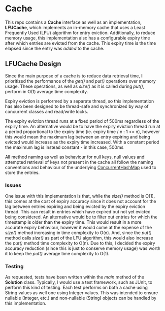 # Cache
This repo contains a __Cache__ interface as well as an implementation, __LFUCache__, which implements an in-memory cache
that uses a Least Frequently Used (LFU) algorithm for entry eviction. Additionally, to reduce memory usage, this
implementation also has a configurable expiry time after which entries are evicted from the cache. This expiry time is
the time elapsed since the entry was _added_ to the cache.

## LFUCache Design
Since the main purpose of a cache is to reduce data retrieval time, I prioritized the performance of the _get()_ and 
_put()_ operations over memory usage. These operations, as well as _size()_ as it is called during _put()_, perform 
in O(1) average time complexity.

Expiry eviction is performed by a separate thread, so this implementation has also been designed to be thread-safe and
synchronized by way of concurrent classes and read/write locks.

The expiry eviction thread runs at a fixed period of 500ms regardless of the expiry time. An alternative would be to 
have the expiry eviction thread run at a period proportional to the expiry time (ie. expiry time / n : 1 <= n), however 
this would mean the maximum lag between an entry expiring and being evicted would increase as the expiry time increased. 
With a constant period the maximum lag is instead constant - in this case, 500ms.

All method naming as well as behaviour for null keys, null values and attempted retrieval of keys not present in the 
cache all follow the naming conventions and behaviour of the underlying [ConcurrentHashMap](https://docs.oracle.com/en/java/javase/20/docs/api/java.base/java/util/concurrent/ConcurrentHashMap.html) used to store the entries.

### Issues
One issue with this implementation is that, while the _size()_ method is O(1), this comes at the cost of expiry accuracy
since it does not account for the lag between entries expiring and being evicted by the expiry eviction thread. This
can result in entries which have expired but not yet evicted being considered. An alternative would be to filter out
entries for which the timestamp is older than the expiry time. This would result in a more accurate expiry behaviour,
however it would come at the expense of the _size()_ method increasing in time complexity to O(n). And, since the 
_put()_ method calls _size()_ as part of the LFU algorithm, this would also increase the _put()_ method time complexity 
to O(n). Due to this, I decided the expiry accuracy reduction (since this is just to conserve memory usage) was worth it 
to keep the _put()_ average time complexity to O(1).

### Testing
As requested, tests have been written within the _main_ method of the __Solution__ class. Typically, I would use a test
framework, such as JUnit, to perform this kind of testing. Each test performs on both a cache using String values as well
one using Integer values. This was intended to ensure nullable (Integer, etc.) and non-nullable (String) objects can be
handled by this implementation.